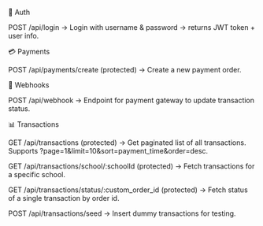 🔑 Auth

POST /api/login
→ Login with username & password → returns JWT token + user info.

💳 Payments

POST /api/payments/create (protected)
→ Create a new payment order.

🔔 Webhooks

POST /api/webhook
→ Endpoint for payment gateway to update transaction status.

📊 Transactions

GET /api/transactions (protected)
→ Get paginated list of all transactions. Supports ?page=1&limit=10&sort=payment_time&order=desc.

GET /api/transactions/school/:schoolId (protected)
→ Fetch transactions for a specific school.

GET /api/transactions/status/:custom_order_id (protected)
→ Fetch status of a single transaction by order id.

POST /api/transactions/seed 
→ Insert dummy transactions for testing.

